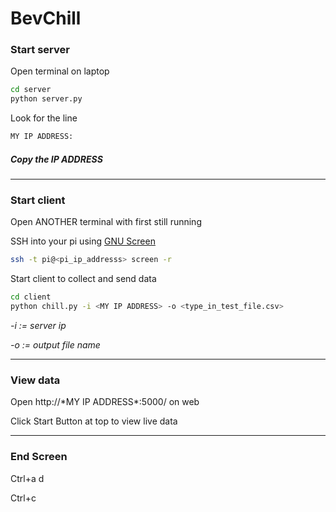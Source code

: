 # BevChill

### Start server

Open terminal on laptop

```bash
cd server
python server.py
```

Look for the line 
```bash
MY IP ADDRESS:
```

##### Copy the IP ADDRESS

- - -


### Start client
Open ANOTHER terminal with first still running

SSH into your pi using [GNU Screen](https://www.linode.com/docs/networking/ssh/using-gnu-screen-to-manage-persistent-terminal-sessions/)
```bash
ssh -t pi@<pi_ip_addresss> screen -r
```

Start client to collect and send data
```bash
cd client
python chill.py -i <MY IP ADDRESS> -o <type_in_test_file.csv>
```
_-i := server ip_

_-o := output file name_

- - -

### View data

Open http://\*MY IP ADDRESS\*:5000/ on web

Click Start Button at top to view live data

- - -

### End Screen 

Ctrl+a d

Ctrl+c
